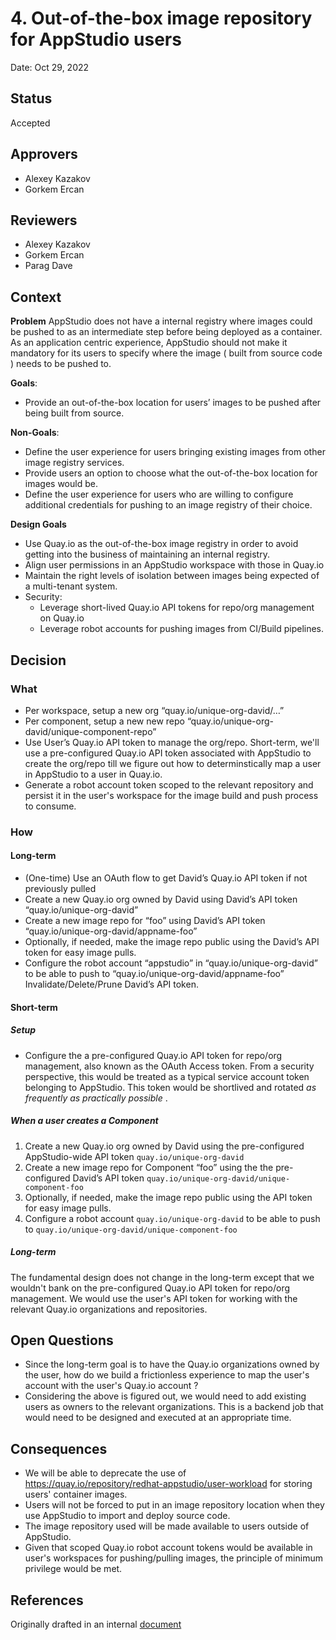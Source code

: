 # 4. Out-of-the-box image repository for AppStudio users 

Date: Oct 29, 2022 

## Status

Accepted

## Approvers

* Alexey Kazakov
* Gorkem Ercan

## Reviewers

* Alexey Kazakov
* Gorkem Ercan
* Parag Dave


## Context

**Problem**
AppStudio does not have a internal registry where images could be pushed to as an intermediate step before being deployed as a container.
As an application centric experience, AppStudio should not make it mandatory for its users to specify where the image ( built from source code ) needs
to be pushed to.


**Goals**: 
* Provide an out-of-the-box location for users’ images to be pushed after being built from source.


**Non-Goals**: 
* Define the user experience for users bringing existing images from other image registry services.
* Provide users an option to choose what the out-of-the-box location for images would be. 
* Define the user experience for users who are willing to configure additional credentials for pushing to an image registry of their choice.

**Design Goals**
* Use Quay.io as the out-of-the-box image registry in order to avoid getting into the business of maintaining an internal registry.
* Align user permissions in an AppStudio workspace with those in Quay.io
* Maintain the right levels of isolation between images being expected of a multi-tenant system.
* Security:
  * Leverage short-lived Quay.io API tokens for repo/org management on Quay.io
  * Leverage robot accounts for pushing images from CI/Build pipelines.



## Decision

### What

* Per workspace, setup a new org “quay.io/unique-org-david/…”
* Per component, setup a new new repo “quay.io/unique-org-david/unique-component-repo”
* Use User’s Quay.io API token to manage the org/repo. Short-term, we'll use a pre-configured Quay.io API token associated with AppStudio to create the org/repo till we 
 figure out how to determinstically map a user in AppStudio to a user in Quay.io.
* Generate a robot account token scoped to the relevant repository and persist it in the user's workspace for the image build and push process to consume.


### How

#### Long-term
* (One-time) Use an OAuth flow to get David’s Quay.io API token if not previously pulled
* Create a new Quay.io org owned by David using David’s API token “quay.io/unique-org-david”
* Create a new image repo for “foo” using David’s API token “quay.io/unique-org-david/appname-foo”
* Optionally, if needed, make the image repo public using the David’s API token for easy image pulls.
* Configure the robot account “appstudio” in “quay.io/unique-org-david” to be able to push to “quay.io/unique-org-david/appname-foo” Invalidate/Delete/Prune David’s API token. 


#### Short-term

##### Setup
* Configure the a pre-configured Quay.io API token for repo/org management, also known as the OAuth Access token. From a security perspective, this would be treated as a typical service account token
  belonging to AppStudio. This token would be shortlived and rotated *as frequently as practically possible*  .

##### When a user creates a Component
1. Create a new Quay.io org owned by David using the pre-configured AppStudio-wide API token `quay.io/unique-org-david`
2. Create a new image repo for Component “foo” using the the pre-configured David’s API token `quay.io/unique-org-david/unique-component-foo`
3. Optionally, if needed, make the image repo public using the API token for easy image pulls.
4. Configure a robot account  `quay.io/unique-org-david` to be able to push to `quay.io/unique-org-david/unique-component-foo`


##### Long-term

The fundamental design does not change in the long-term except that we wouldn't bank on the pre-configured Quay.io API token for repo/org management.
We would use the user's API token for working with the relevant Quay.io organizations and repositories.


## Open Questions

- Since the long-term goal is to have the Quay.io organizations owned by the user, how do we build a frictionless experience to map the user's 
  account with the user's Quay.io account ?
- Considering the above is figured out, we would need to add existing users as owners to the relevant organizations. This is a backend job that 
  would need to be designed and executed at an appropriate time.



## Consequences

- We will be able to deprecate the use of https://quay.io/repository/redhat-appstudio/user-workload for storing users' container images.
- Users will not be forced to put in an image repository location when they use AppStudio to import and deploy source code.
- The image repository used will be made available to users outside of AppStudio.
- Given that scoped Quay.io robot account tokens would be available in user's workspaces for pushing/pulling images, the principle of minimum privilege
  would be met.

## References

Originally drafted in an internal [document](https://docs.google.com/document/d/1KcXWZ8VGUg_iR0RjdGuDYedP8ZW63XCgF26KZUNgpeQ/edit)
